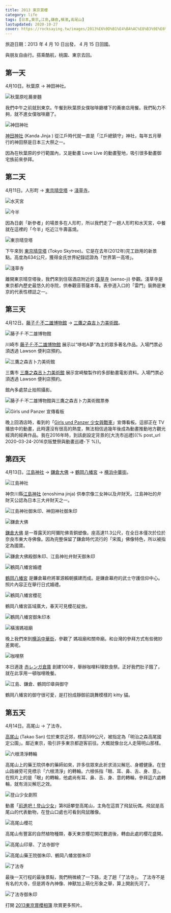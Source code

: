 ```yaml
---
title: 2013 東京賞櫻
category: life
tags: [日本,東京,江島,鎌倉,橫濱,高尾山]
lastupdated: 2020-10-27
cover: https://rocksaying.tw/images/2013%E6%9D%B1%E4%BA%AC%E8%B3%9E%E6%AB%BB/DSC00684.jpg
---
```


旅遊日期：2013 年 4 月 10 日出發， 4 月 15 日回國。

與朋友自由行。搭乘酷航，桃園、東京去回。

<!--more-->

## 第一天

4月10日。秋葉原 -> 神田神社。

![秋葉原吃蕎麥麵](https://rocksaying.tw/images/2013%E6%9D%B1%E4%BA%AC%E8%B3%9E%E6%AB%BB/DSC00573.jpg)

我們中午之前就到東京。午餐到秋葉原女僕咖啡廳樓下的蕎麥店用餐。我們恥力不夠，就不進女僕咖啡廳了。

![神田神社](https://rocksaying.tw/images/2013%E6%9D%B1%E4%BA%AC%E8%B3%9E%E6%AB%BB/DSC00587.jpg)

[神田神社](https://zh.wikipedia.org/wiki/%E7%A5%9E%E7%94%B0%E6%98%8E%E7%A5%9E) (Kanda Jinja ) 從江戶時代就一直是「江戶總鎮守」神社，每年五月舉行的神田祭是日本三大祭之一。

因為在秋葉原的步行範圍內，又是動畫 Love Live 的動畫聖地，吸引很多動畫御宅族前來參拜。

## 第二天

4月11日。人形町 -> [東京晴空塔](http://www.tokyo-skytree.jp/cn_t/) -> [淺草寺](https://www.senso-ji.jp/)。

![水天宮](https://rocksaying.tw/images/2013%E6%9D%B1%E4%BA%AC%E8%B3%9E%E6%AB%BB/DSC00609.jpg)

![今半](https://rocksaying.tw/images/2013%E6%9D%B1%E4%BA%AC%E8%B3%9E%E6%AB%BB/DSC00646.jpg)

因為日劇「新參者」的場景多在人形町，所以我們走了一趟人形町和水天宮，中餐就在這裡的「今半」吃近江牛壽喜燒。

![東京晴空塔](https://rocksaying.tw/images/2013%E6%9D%B1%E4%BA%AC%E8%B3%9E%E6%AB%BB/DSC00684.jpg)

下午來到 [東京晴空塔](http://www.tokyo-skytree.jp/cn_t/) (Tokyo Skytree)。它是在去年(2012年)完工啟用的新景點。高度為634公尺，獲得金氏世界紀錄認證為「世界第一高塔」。

![淺草寺](https://rocksaying.tw/images/2013%E6%9D%B1%E4%BA%AC%E8%B3%9E%E6%AB%BB/DSC00744.jpg)

離開東京晴空塔後，我們來到住宿酒店附近的 [淺草寺](https://www.senso-ji.jp/) (senso-ji) 參觀。淺草寺是東京都內歷史最悠久的寺院，供奉觀音菩薩本尊。表參道入口的「雷門」裝飾是東京的代表性標誌之一。

## 第三天

4月12日。[藤子·F·不二雄博物館](http://fujiko-museum.com/) -> [三鷹之森吉卜力美術館](http://www.ghibli-museum.jp/)。

![藤子·F·不二雄博物館](https://rocksaying.tw/images/2013%E6%9D%B1%E4%BA%AC%E8%B3%9E%E6%AB%BB/DSC00753.jpg)

川崎市 [藤子·F·不二雄博物館](http://fujiko-museum.com/) 展示以“哆啦A夢”為主的眾多著名作品。入場門票必須透過 Lawson 便利店預約。

![三鷹之森吉卜力美術館](https://rocksaying.tw/images/2013%E6%9D%B1%E4%BA%AC%E8%B3%9E%E6%AB%BB/DSC00774.jpg)

三鷹市 [三鷹之森吉卜力美術館](http://www.ghibli-museum.jp/) 展示宮崎駿製作的多部動畫電影資料。入場門票必須透過 Lawson 便利店預約。

館內多處禁止拍照攝影。

![藤子·F·不二雄博物館與三鷹之森吉卜力美術館票券](https://rocksaying.tw/images/2013%E6%9D%B1%E4%BA%AC%E8%B3%9E%E6%AB%BB/IMGP8054.jpg)

![Girls und Panzer 宣傳看板](https://rocksaying.tw/images/2013%E6%9D%B1%E4%BA%AC%E8%B3%9E%E6%AB%BB/DSC00794.jpg)

晚上回酒店時，看到的「[Girls und Panzer 少女與戰車](https://ja.wikipedia.org/wiki/%E3%82%AC%E3%83%BC%E3%83%AB%E3%82%BA%26%E3%83%91%E3%83%B3%E3%83%84%E3%82%A1%E3%83%BC)」宣傳看板。這部正在 TV 播放中的動畫，此時還沒有很高的熱度，無法相信過幾年後成為動畫推動地方觀光經濟的經典作品。我在2016年時，到該劇設定背景的[大洗市巡禮]({% post_url 2020-03-24-2016京阪雙祭與動畫巡禮-下 %})。

## 第四天

4月13日。[江島神社](http://enoshimajinja.or.jp/) -> [鎌倉大佛](https://www.kotoku-in.jp/) -> [鶴岡八幡宮](http://www.hachimangu.or.jp/) -> [横浜中華街](https://www.chinatown.or.jp/)。

![江島神社](https://rocksaying.tw/images/2013%E6%9D%B1%E4%BA%AC%E8%B3%9E%E6%AB%BB/DSC00847.jpg)

神奈川縣[江島神社](http://enoshimajinja.or.jp/) (enoshima jinja) 供奉宗像三女神以及弁財天。江島神社的弁財天公認為日本三大弁財天之一。

![江島神社御朱印、神田神社御朱印](https://rocksaying.tw/images/2013%E6%9D%B1%E4%BA%AC%E8%B3%9E%E6%AB%BB/IMGP8064.jpg)

![鎌倉大佛](https://rocksaying.tw/images/2013%E6%9D%B1%E4%BA%AC%E8%B3%9E%E6%AB%BB/DSC00959.jpg)

[鎌倉大佛](https://www.kotoku-in.jp/) 是一尊露天的阿彌陀佛青銅塑像。座高達11.3公尺，在全日本僅次於位於奈良市東大寺佛像。因為完整保留了鎌倉時代流行的「宋風」佛像特色，所以被指定為國寶。

![鎌倉大佛殿御朱印、江島神社弁財天御朱印](https://rocksaying.tw/images/2013%E6%9D%B1%E4%BA%AC%E8%B3%9E%E6%AB%BB/IMGP8066.jpg)

![鶴岡八幡宮婚禮](https://rocksaying.tw/images/2013%E6%9D%B1%E4%BA%AC%E8%B3%9E%E6%AB%BB/DSC00990.jpg)

[鶴岡八幡宮](http://www.hachimangu.or.jp/) 是鐮倉幕府將軍源賴朝擴建而成。是鎌倉幕府的武士守護信仰中心。照片內容正在舉行日式婚禮。

![鶴岡八幡宮櫻花](https://rocksaying.tw/images/2013%E6%9D%B1%E4%BA%AC%E8%B3%9E%E6%AB%BB/DSC01014.jpg)

鶴岡八幡宮區域廣大，春天可見櫻花綻放。

![鶴岡八幡宮御朱印本](https://rocksaying.tw/images/2013%E6%9D%B1%E4%BA%AC%E8%B3%9E%E6%AB%BB/IMGP8061.jpg)

![橫濱媽祖廟](https://rocksaying.tw/images/2013%E6%9D%B1%E4%BA%AC%E8%B3%9E%E6%AB%BB/DSC01073.jpg)

晚上我們來到[横浜中華街](https://www.chinatown.or.jp/)，參觀了
媽祖廟和關帝廟。和台灣的參拜方式有些微妙差異呢。

![咖哩祭](https://rocksaying.tw/images/2013%E6%9D%B1%E4%BA%AC%E8%B3%9E%E6%AB%BB/DSC01109.jpg)

本日適逢 [赤レンガ倉庫](https://www.yokohama-akarenga.jp/) 創建100年，舉辦咖哩料理飲食祭。正好我們肚子餓了，就在此享用一頓咖哩晚餐。

![江島、鎌倉、鶴岡印章與御守](https://rocksaying.tw/images/2013%E6%9D%B1%E4%BA%AC%E8%B3%9E%E6%AB%BB/IMGP8057.jpg)

鶴岡八幡宮的御守很可愛，是打扮成靜御前跳舞模樣的 kitty 貓。

## 第五天

4月14日。高尾山 -> 了法寺。

[高尾山](https://www.gotokyo.org/tc/spot/38/index.html) (Takao San) 位於東京近郊，標高599公尺，被指定為「明治之森高尾國定公園」。鄰近東京，吸引許多東京都遊客前往。大概就像台北人走陽明山那樣。

![六根清淨轉輪](https://rocksaying.tw/images/2013%E6%9D%B1%E4%BA%AC%E8%B3%9E%E6%AB%BB/DSC01180.jpg)

高尾山上的藥王院供奉的藥師如來，許多信眾來此祈求消災解厄、身體健康。在登山路線旁可見標示「六根清淨」的轉輪。六根係指「眼、耳、鼻、舌、身、意」。在照片上的是「眼」的轉輪，他處尚有耳、鼻、舌、身、意的轉輪，參拜這六處轉輪，就有消災解厄之效。

![登山少女劇照](https://rocksaying.tw/images/2013%E6%9D%B1%E4%BA%AC%E8%B3%9E%E6%AB%BB/DSC01181.jpg)

動畫「[前進吧！登山少女](https://zh.wikipedia.org/wiki/%E5%89%8D%E9%80%B2%E5%90%A7%EF%BC%81%E7%99%BB%E5%B1%B1%E5%B0%91%E5%A5%B3)」第8話攀登高尾山，主角在這買了飛鼠玩偶。飛鼠是高尾山的代表動物，在登山口處也可看到飛鼠雕像。

![高尾山櫻花](https://rocksaying.tw/images/2013%E6%9D%B1%E4%BA%AC%E8%B3%9E%E6%AB%BB/DSC01241.jpg)

高尾山有豐富的自然植物種類，春天東京櫻花開花數週後，轉由此處的櫻花盛開。

![高尾山印章、了法寺御守](https://rocksaying.tw/images/2013%E6%9D%B1%E4%BA%AC%E8%B3%9E%E6%AB%BB/IMGP8060.jpg)

![高尾山藥王院御朱印、鶴岡八幡宮御朱印](https://rocksaying.tw/images/2013%E6%9D%B1%E4%BA%AC%E8%B3%9E%E6%AB%BB/IMGP8068.jpg)

![了法寺](https://rocksaying.tw/images/2013%E6%9D%B1%E4%BA%AC%E8%B3%9E%E6%AB%BB/DSC01315.jpg)

最後一天行程的最後景點，我們稍微繞了一下路，走了趟「了法寺」。
了法寺不是有名的大寺，但是將寺內神像、神獸加上萌化形象之舉，算上開創先河了。

![了法寺御朱印](https://rocksaying.tw/images/2013%E6%9D%B1%E4%BA%AC%E8%B3%9E%E6%AB%BB/IMGP8070.jpg)

打開 [2013東京賞櫻相簿](https://photos.app.goo.gl/mWJXUkerjZfw7f5y9) 欣賞更多照片。
